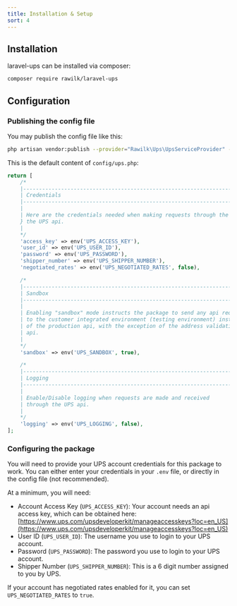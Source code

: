 ```yaml
---
title: Installation & Setup
sort: 4
---
```


## Installation

laravel-ups can be installed via composer:

```bash
composer require rawilk/laravel-ups
```

## Configuration

### Publishing the config file

You may publish the config file like this:

```bash
php artisan vendor:publish --provider="Rawilk\Ups\UpsServiceProvider" --tag="config"
```

This is the default content of `config/ups.php`:

```php
return [
    /*
    |--------------------------------------------------------------------------
    | Credentials
    |--------------------------------------------------------------------------
    |
    | Here are the credentials needed when making requests through the
    } the UPS api.
    |
    */
    'access_key' => env('UPS_ACCESS_KEY'),
    'user_id' => env('UPS_USER_ID'),
    'password' => env('UPS_PASSWORD'),
    'shipper_number' => env('UPS_SHIPPER_NUMBER'),
    'negotiated_rates' => env('UPS_NEGOTIATED_RATES', false),

    /*
    |--------------------------------------------------------------------------
    | Sandbox
    |--------------------------------------------------------------------------
    |
    | Enabling "sandbox" mode instructs the package to send any api requests
    | to the customer integrated environment (testing environment) instead
    | of the production api, with the exception of the address validation
    | api.
    |
    */
    'sandbox' => env('UPS_SANDBOX', true),

    /*
    |--------------------------------------------------------------------------
    | Logging
    |--------------------------------------------------------------------------
    |
    | Enable/Disable logging when requests are made and received
    | through the UPS api.
    |
    */
    'logging' => env('UPS_LOGGING', false),
];
```

### Configuring the package

You will need to provide your UPS account credentials for this package to work. You can either enter your credentials in your `.env`
file, or directly in the config file (not recommended).

At a minimum, you will need:

- Account Access Key (`UPS_ACCESS_KEY`): Your account needs an api access key, which can be obtained here: [https://www.ups.com/upsdeveloperkit/manageaccesskeys?loc=en_US](https://www.ups.com/upsdeveloperkit/manageaccesskeys?loc=en_US)
- User ID (`UPS_USER_ID`): The username you use to login to your UPS account.
- Password (`UPS_PASSWORD`): The password you use to login to your UPS account.
- Shipper Number (`UPS_SHIPPER_NUMBER`): This is a 6 digit number assigned to you by UPS.

If your account has negotiated rates enabled for it, you can set `UPS_NEGOTIATED_RATES` to `true`.
